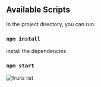 
## Available Scripts

In the project directory, you can run:

### `npm install`
install the dependencies

### `npm start`

![fruits list ](https://i.postimg.cc/zXSfJW1n/fruits.png)
